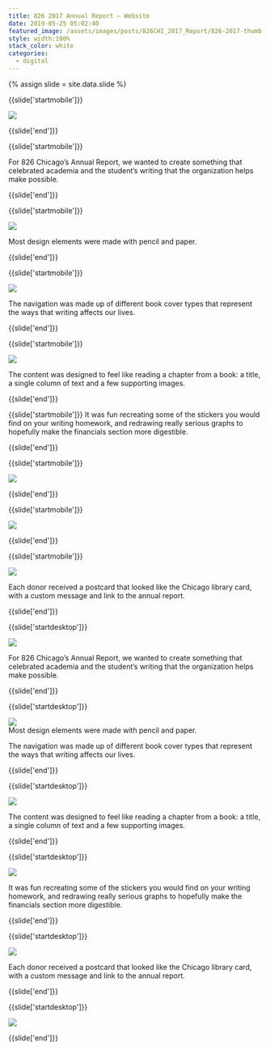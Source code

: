 ```yaml
---
title: 826 2017 Annual Report — Website
date: 2019-05-25 05:02:40
featured_image: /assets/images/posts/826CHI_2017_Report/826-2017-thumb.jpg
style: width:100%
stack_color: white
categories:
  - digital
---
```

{% assign slide = site.data.slide %}


{{slide['startmobile']}}

<div><img class='full-height' src='{{ site.url }}/assets/images/posts/826CHI_2017_Report/826-2017-1-mobile@2x.png' /></div>

<p class='bg-dark'></p>


{{slide['end']}}



{{slide['startmobile']}}

For 826 Chicago’s Annual Report, we wanted to create something that celebrated academia and the student’s writing that the organization helps make possible.

{{slide['end']}}



{{slide['startmobile']}}

<div><img class='full-height' src='{{ site.url }}/assets/images/posts/826CHI_2017_Report/826-2017-2-mobile@2x.png' /></div>

<p class='bg-dark'>Most design elements were made with pencil and paper.</p>

{{slide['end']}}



{{slide['startmobile']}}

<div><img class='full-height' src='{{ site.url }}/assets/images/posts/826CHI_2017_Report/826-2017-3-mobile@2x.png' /></div>

<p class='bg-dark'>The navigation was made up of different book cover types that represent the ways that writing affects our lives.</p>


{{slide['end']}}



{{slide['startmobile']}}

<div><img class='full-height' src='{{ site.url }}/assets/images/posts/826CHI_2017_Report/826-2017-4-mobile@2x.png' /></div>

<p class='bg-dark'>The content was designed to feel like reading a chapter from a book: a title, a single column of text and a few supporting images.</p>

{{slide['end']}}


{{slide['startmobile']}}
It was fun recreating some of the stickers you would find on your writing homework, and redrawing really serious graphs to hopefully make the financials section more digestible.

{{slide['end']}}




{{slide['startmobile']}}

<div><img class='full-height' src='{{ site.url }}/assets/images/posts/826CHI_2017_Report/826-2017-5-mobile@2x.png' /></div>

<p class='bg-dark'></p>

{{slide['end']}}




{{slide['startmobile']}}

<div><img class='full-height' src='{{ site.url }}/assets/images/posts/826CHI_2017_Report/826-2017-6-mobile@2x.png' /></div>

<p class='bg-dark'></p>

{{slide['end']}}



{{slide['startmobile']}}

<div><img class='full-width' src='{{ site.url }}/assets/images/posts/826CHI_2017_Report/826-2017-7-mobile@2x.png' /></div>

<p class='bg'>Each donor received a postcard that looked like the Chicago library card, with a custom message and link to the annual report.</p>

{{slide['end']}}







{{slide['startdesktop']}}

<div><img class='full-width' src='{{ site.url }}/assets/images/posts/826CHI_2017_Report/826-2017-1@2x.png' srcset='{{ site.url }}/assets/images/posts/826CHI_2017_Report/826-2017-1.png 1024w, {{ site.url }}/assets/images/posts/826CHI_2017_Report/826-2017-1@2x.png 2048w, {{ site.url }}/assets/images/posts/826CHI_2017_Report/826-2017-1@3x.png 3072w'></div>

For 826 Chicago’s Annual Report, we wanted to create something that celebrated academia and the student’s writing that the organization helps make possible.

{{slide['end']}}



{{slide['startdesktop']}}

<div><img src='{{ site.url }}/assets/images/posts/826CHI_2017_Report/826-2017-2@2x.png' srcset='{{ site.url }}/assets/images/posts/826CHI_2017_Report/826-2017-2.png 794w, {{ site.url }}/assets/images/posts/826CHI_2017_Report/826-2017-2@2x.png 1588w, {{ site.url }}/assets/images/posts/826CHI_2017_Report/826-2017-2@3x.png 2382w'></div>

<figcaption>Most design elements were made with pencil and paper.</figcaption>


The navigation was made up of different book cover types that represent the ways that writing affects our lives.

{{slide['end']}}



{{slide['startdesktop']}}

<div><img src='{{ site.url }}/assets/images/posts/826CHI_2017_Report/826-2017-3@2x.png' srcset='{{ site.url }}/assets/images/posts/826CHI_2017_Report/826-2017-3.png 794w, {{ site.url }}/assets/images/posts/826CHI_2017_Report/826-2017-3@2x.png 1588w, {{ site.url }}/assets/images/posts/826CHI_2017_Report/826-2017-3@3x.png 2382w'></div>

The content was designed to feel like reading a chapter from a book: a title, a single column of text and a few supporting images.

{{slide['end']}}



{{slide['startdesktop']}}

<div><img src='{{ site.url }}/assets/images/posts/826CHI_2017_Report/826-2017-4@2x.png' srcset='{{ site.url }}/assets/images/posts/826CHI_2017_Report/826-2017-4.png 794w, {{ site.url }}/assets/images/posts/826CHI_2017_Report/826-2017-4@2x.png 1588w, {{ site.url }}/assets/images/posts/826CHI_2017_Report/826-2017-4@3x.png 2382w'></div>

It was fun recreating some of the stickers you would find on your writing homework, and redrawing really serious graphs to hopefully make the financials section more digestible.

{{slide['end']}}



{{slide['startdesktop']}}

<div><img src='{{ site.url }}/assets/images/posts/826CHI_2017_Report/826-2017-5@2x.png' srcset='{{ site.url }}/assets/images/posts/826CHI_2017_Report/826-2017-5.png 794w, {{ site.url }}/assets/images/posts/826CHI_2017_Report/826-2017-5@2x.png 1588w, {{ site.url }}/assets/images/posts/826CHI_2017_Report/826-2017-5@3x.png 2382w'></div>

Each donor received a postcard that looked like the Chicago library card, with a custom message and link to the annual report.

{{slide['end']}}


{{slide['startdesktop']}}

<div><img src='{{ site.url }}/assets/images/posts/826CHI_2017_Report/826-2017-6@2x.png' srcset='{{ site.url }}/assets/images/posts/826CHI_2017_Report/826-2017-6.png 794w, {{ site.url }}/assets/images/posts/826CHI_2017_Report/826-2017-6@2x.png 1588w, {{ site.url }}/assets/images/posts/826CHI_2017_Report/826-2017-6@3x.png 2382w'></div>

{{slide['end']}}
